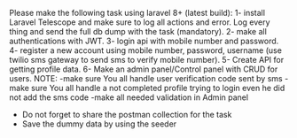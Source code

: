 Please make the following task using laravel 8+ (latest build):
1- install Laravel Telescope and make sure to log all actions and error. Log every thing and send the full db dump with the task (mandatory).
2- make all authentications with JWT.
3- login api with mobile number and password.
4- register a new account using mobile number, password, username (use twilio sms gateway to send sms to verify mobile number).
5- Create API for getting profile data.
6- Make an admin panel/Control panel with CRUD for users.
NOTE:
-make sure You all handle user verification code  sent by sms
-make sure You all handle a not completed profile trying to login even he did not add the sms code
-make all needed validation in Admin panel
- Do not forget to share the postman collection for the task
- Save the dummy data by using the seeder